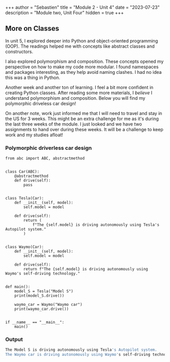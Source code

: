 +++
author = "Sebastien"
title = "Module 2 - Unit 4"
date = "2023-07-23"
description = "Module two, Unit Four"
hidden = true
+++

## More on Classes

In unit 5, I explored deeper into Python and object-oriented programming (OOP). The readings helped me with concepts like abstract classes and constructors.

I also explored polymorphism and composition. These concepts opened my perspective on how to make my code more modular. I found namespaces and packages interesting, as they help avoid naming clashes. I had no idea this was a thing in Python.

Another week and another ton of learning. I feel a bit more confident in creating Python classes. After reading some more materials, I _believe_ I understand polymorphism and composition. Below you will find my polymorphic driveless car design!

On another note, work just informed me that I will need to travel and stay in the US for 3 weeks. This might be an extra challenge for me as it's during the last three weeks of the module. I just looked and we have two assignments to hand over during these weeks. It will be a challenge to keep work and my studies afloat!

### Polymorphic driverless car design

```python3
from abc import ABC, abstractmethod


class Car(ABC):
    @abstractmethod
    def drive(self):
        pass


class Tesla(Car):
    def __init__(self, model):
        self.model = model

    def drive(self):
        return (
            f"The {self.model} is driving autonomously using Tesla's Autopilot system."
        )


class Waymo(Car):
    def __init__(self, model):
        self.model = model

    def drive(self):
        return f"The {self.model} is driving autonomously using Waymo's self-driving technology."


def main():
    model_S = Tesla("Model S")
    print(model_S.drive())

    waymo_car = Waymo("Waymo car")
    print(waymo_car.drive())


if __name__ == "__main__":
    main()

```

### Output

```bash
The Model S is driving autonomously using Tesla's Autopilot system.
The Waymo car is driving autonomously using Waymo's self-driving technology.
```